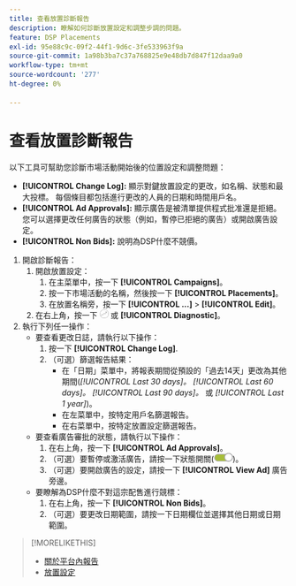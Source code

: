 ```yaml
---
title: 查看放置診斷報告
description: 瞭解如何診斷放置設定和調整步調的問題。
feature: DSP Placements
exl-id: 95e88c9c-09f2-44f1-9d6c-3fe533963f9a
source-git-commit: 1a98b3ba7c37a768825e9e48db7d847f12daa9a0
workflow-type: tm+mt
source-wordcount: '277'
ht-degree: 0%

---
```


# 查看放置診斷報告

<!-- Does this really belong in the Campaign Management > Reports section or in the Placements section? -->

以下工具可幫助您診斷市場活動開始後的位置設定和調整問題：

* **[!UICONTROL Change Log]:** 顯示對鍵放置設定的更改，如名稱、狀態和最大投標。 每個條目都包括進行更改的人員的日期和時間用戶名。
* **[!UICONTROL Ad Approvals]:** 顯示廣告是被清單提供程式批准還是拒絕。 您可以選擇更改任何廣告的狀態（例如，暫停已拒絕的廣告）或開啟廣告設定。
* **[!UICONTROL Non Bids]:** 說明為DSP什麼不競價。

1. 開啟診斷報告：
   1. 開啟放置設定：
      1. 在主菜單中，按一下 **[!UICONTROL Campaigns]**。
      1. 按一下市場活動的名稱，然後按一下 **[!UICONTROL Placements]**。
      1. 在放置名稱旁，按一下  **[!UICONTROL ...]** > **[!UICONTROL Edit]**。
   1. 在右上角，按一下 ![放置診斷](/help/dsp/assets/placement-diagnostics.png) 或 **[!UICONTROL Diagnostic]**。
1. 執行下列任一操作：
   * 要查看更改日誌，請執行以下操作：
      1. 按一下 **[!UICONTROL Change Log]**.
      1. （可選）篩選報告結果：
         * 在「日期」菜單中，將報表期間從預設的「過去14天」更改為其他期間(*[!UICONTROL Last 30 days]。* *[!UICONTROL Last 60 days]。* *[!UICONTROL Last 90 days]。* 或 *[!UICONTROL Last 1 year]*)。
         * 在左菜單中，按特定用戶名篩選報告。
         * 在右菜單中，按特定放置設定篩選報告。
   * 要查看廣告審批的狀態，請執行以下操作：
      1. 在右上角，按一下 **[!UICONTROL Ad Approvals]**。
      1. （可選）要暫停或激活廣告，請按一下狀態開關(![狀態開關](/help/dsp/assets/status-switch.png))。
      1. （可選）要開啟廣告的設定，請按一下 **[!UICONTROL View Ad]** 廣告旁邊。
   * 要瞭解為DSP什麼不對這宗配售進行競標：
      1. 在右上角，按一下 **[!UICONTROL Non Bids]**。
      1. （可選）要更改日期範圍，請按一下日期欄位並選擇其他日期或日期範圍。

<!-- Later, add link to >* Definitions for NBRs (Reading No Bid Reports (NBRs)) -->

>[!MORELIKETHIS]
>
>* [關於平台內報告](campaign-reports-about.md)
>* [放置設定](/help/dsp/campaign-management/placements/placement-settings.md)

